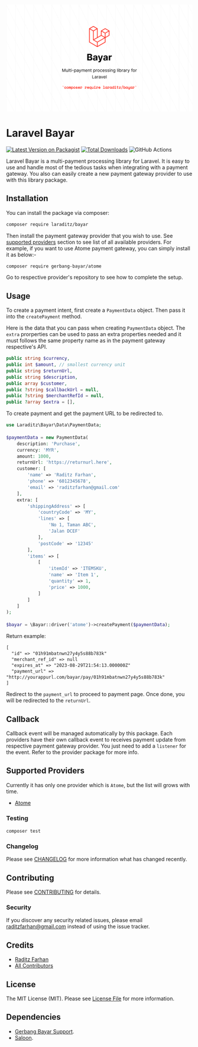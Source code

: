 ![Laravel Bayar](./Banner.png)

# Laravel Bayar

[![Latest Version on Packagist](https://img.shields.io/packagist/v/laraditz/bayar.svg?style=flat-square)](https://packagist.org/packages/laraditz/bayar)
[![Total Downloads](https://img.shields.io/packagist/dt/laraditz/bayar.svg?style=flat-square)](https://packagist.org/packages/laraditz/bayar)
![GitHub Actions](https://github.com/laraditz/bayar/actions/workflows/main.yml/badge.svg)

Laravel Bayar is a multi-payment processing library for Laravel. It is easy to use and handle most of the tedious tasks when integrating with a payment gateway. You also can easily create a new payment gateway provider to use with this library package. 

## Installation

You can install the package via composer:

```bash
composer require laraditz/bayar
```

Then install the payment gateway provider that you wish to use. See [supported providers](#supported-providers) section to see list of all available providers. 
For example, if you want to use Atome payment gateway, you can simply install it as below:-
```bash
composer require gerbang-bayar/atome
```

Go to respective provider's repository to see how to complete the setup.

## Usage

To create a payment intent, first create a `PaymentData` object. Then pass it into the `createPayment` method.

Here is the data that you can pass when creating `PaymentData` object. The `extra` prorperties can be used to pass an extra properties needed and it must follows the same property name as in the payment gateway respective's API.

```php
public string $currency,
public int $amount, // smallest currency unit
public string $returnUrl,
public string $description,
public array $customer,
public ?string $callbackUrl = null,
public ?string $merchantRefId = null,
public ?array $extra = [],
```

To create payment and get the payment URL to be redirected to.

```php
use Laraditz\Bayar\Data\PaymentData;

$paymentData = new PaymentData(
    description: 'Purchase',
    currency: 'MYR',
    amount: 1000,
    returnUrl: 'https://returnurl.here',
    customer: [
        'name' => 'Raditz Farhan',
        'phone' => '6012345678',
        'email' => 'raditzfarhan@gmail.com'
    ],
    extra: [
        'shippingAddress' => [
            'countryCode' => 'MY',
            'lines' => [
                'No 1, Taman ABC',
                'Jalan DCEF'
            ],
            'postCode' => '12345'
        ],
        'items' => [
            [
                'itemId' => 'ITEMSKU',
                'name' => 'Item 1',
                'quantity' => 1,
                'price' => 1000,
            ]
        ]    
    ]
);

$bayar = \Bayar::driver('atome')->createPayment($paymentData);
```

Return example:

```
[
  "id" => "01h91mbatnwn27y4y5s88b783k"
  "merchant_ref_id" => null
  "expires_at" => "2023-08-29T21:54:13.000000Z"
  "payment_url" => "http://yourappurl.com/bayar/pay/01h91mbatnwn27y4y5s88b783k"
]
```

Redirect to the `payment_url` to proceed to payment page. Once done, you will be redirected to the `returnUrl`. 

## Callback

Callback event will be managed automatically by this package. Each providers have their own callback event to receives payment update from respective payment gateway provider. You just need to add a `listener` for the event. Refer to the provider package for more info.

## Supported Providers
Currently it has only one provider which is `Atome`, but the list will grows with time.
- [Atome](https://github.com/gerbang-bayar/atome)

### Testing

```bash
composer test
```

### Changelog

Please see [CHANGELOG](CHANGELOG.md) for more information what has changed recently.

## Contributing

Please see [CONTRIBUTING](CONTRIBUTING.md) for details.

### Security

If you discover any security related issues, please email raditzfarhan@gmail.com instead of using the issue tracker.

## Credits

-   [Raditz Farhan](https://github.com/laraditz)
-   [All Contributors](../../contributors)

## License

The MIT License (MIT). Please see [License File](LICENSE.md) for more information.

## Dependencies

- [Gerbang Bayar Support](https://github.com/gerbang-bayar/support).
- [Saloon](https://docs.saloon.dev/).
